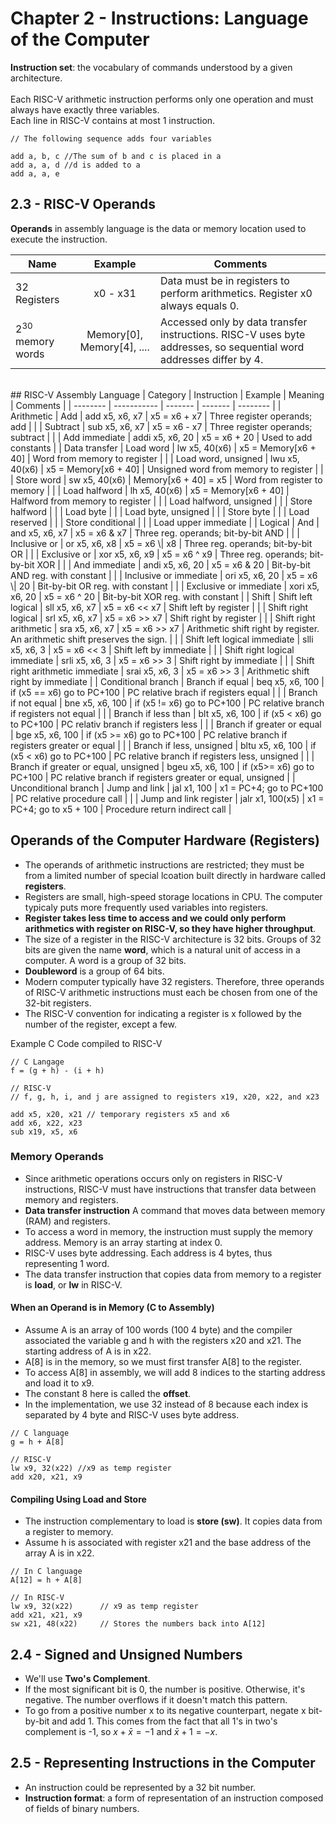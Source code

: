 # Chapter 2 -  Instructions: Language of the Computer
**Instruction set**: the vocabulary of commands understood by a given architecture.
<br><br>
Each RISC-V arithmetic instruction performs only one operation and must always have exactly three variables. <br>
Each line in RISC-V contains at most 1 instruction.
```
// The following sequence adds four variables

add a, b, c //The sum of b and c is placed in a
add a, a, d //d is added to a
add a, a, e
```

## 2.3 -  RISC-V Operands<br>
**Operands** in assembly language is the data or memory location used to execute the instruction.

| Name | Example | Comments |
| ---- | :------:| -------- |
| 32 Registers| x0 - x31 | Data must be in registers to perform arithmetics. Register x0 always equals 0. |
| $2^{30}$ memory words | Memory[0], Memory[4], .... | Accessed only by data transfer instructions. RISC-V uses byte addresses, so sequential word addresses differ by 4. |
<br>
## RISC-V Assembly Language
| Category | Instruction | Example | Meaning | Comments |
| -------- | ----------- | ------- | ------- | -------- |
| Arithmetic | Add | add x5, x6, x7 | x5 = x6 + x7 | Three register operands; add |
| | Subtract | sub x5, x6, x7 | x5 = x6 - x7 | Three register operands; subtract |
| | Add immediate | addi x5, x6, 20 | x5 = x6 + 20 | Used to add constants |
| Data transfer | Load word | lw x5, 40(x6) | x5 = Memory[x6 + 40] | Word from memory to register |
| | Load word, unsigned | lwu x5, 40(x6) | x5 = Memory[x6 + 40] | Unsigned word from memory to register |
| | Store word | sw x5, 40(x6) | Memory[x6 + 40] = x5 | Word from register to memory |
| | Load halfword | lh x5, 40(x6) | x5 = Memory[x6 + 40] | Halfword from memory to register |
| | Load halfword, unsigned |
| | Store halfword | 
| | Load byte |
| | Load byte, unsigned |
| | Store byte | 
| | Load reserved | 
| | Store conditional | 
| | Load upper immediate | 
| Logical | And | and x5, x6, x7 | x5 = x6 & x7 | Three reg. operands; bit-by-bit AND |
| | Inclusive or | or x5, x6, x8 | x5 = x6 \| x8 | Three reg. operands; bit-by-bit OR |
| | Exclusive or | xor x5, x6, x9 | x5 = x6 ^ x9 | Three reg. operands; bit-by-bit XOR |
| | And immediate | andi x5, x6, 20 | x5 = x6 & 20 | Bit-by-bit AND reg. with constant |
| | Inclusive or immediate | ori x5, x6, 20 | x5 = x6 \| 20 |  Bit-by-bit OR reg. with constant |
| | Exclusive or immediate | xori x5, x6, 20 | x5 = x6 ^ 20 | Bit-by-bit XOR reg. with constant |
| Shift | Shift left logical | sll x5, x6, x7 | x5 = x6 << x7 | Shift left by register |
| | Shift right logical | srl x5, x6, x7 | x5 = x6 >> x7 | Shift right by register |
| | Shift right arithmetic | sra x5, x6, x7 | x5 = x6 >> x7 | Arithmetic shift right by register. An arithmetic shift preserves the sign. |
| | Shift left logical immediate | slli x5, x6, 3 | x5 = x6 << 3 | Shift left by immediate |
| | Shift right logical immediate | srli x5, x6, 3 | x5 = x6 >> 3 | Shift right by immediate |
| | Shift right arithmetic immediate | srai x5, x6, 3 | x5 = x6 >> 3 | Arithmetic shift right by immediate |
| Conditional branch | Branch if equal | beq x5, x6, 100 | if (x5 == x6) go to PC+100 | PC relative brach if registers equal |
| | Branch if not equal | bne x5, x6, 100 | if (x5 != x6) go to PC+100 | PC relative branch if registers not equal |
| | Branch if less than | blt x5, x6, 100 | if (x5 < x6) go to PC+100 | PC relativ branch if registers less |
| | Branch if greater or equal | bge x5, x6, 100 | if (x5 >= x6) go to PC+100 | PC relative branch if registers greater or equal |
| | Branch if less, unsigned | bltu x5, x6, 100 | if (x5 < x6) go to PC+100 | PC relative branch if registers less, unsigned |
| | Branch if greater or equal, unsigned | bgeu x5, x6, 100 | if (x5>= x6) go to PC+100 | PC relative branch if registers greater or equal, unsigned |
| Unconditional branch | Jump and link | jal x1, 100 | x1 = PC+4; go to PC+100 | PC relative procedure call |
| | Jump and link register | jalr x1, 100(x5) | x1 = PC+4; go to x5 + 100 | Procedure return indirect call |

## Operands of the Computer Hardware (Registers)
* The operands of arithmetic instructions are restricted; they must be from a limited number of special lcoation built directly in hardware called **registers**.
* Registers are small, high-speed storage locations in CPU. The computer typicaly puts more frequently used variables into registers.
* **Register takes less time to access and we could only perform arithmetics with register on RISC-V, so they have higher throughput**.
* The size of a register in the RISC-V architecture is 32 bits. Groups of 32 bits are given the name **word**, which is a natural unit of access in a computer. A word is a group of 32 bits. <br>
* **Doubleword** is a group of 64 bits.<br>
* Modern computer typically have 32 registers. Therefore, three operands of RISC-V arithmetic instructions must each be chosen from one of the 32-bit registers.
* The RISC-V convention for indicating a register is x followed by the number of the register, except a few.

Example C Code compiled to RISC-V
```
// C Langage
f = (g + h) - (i + h)
```
```
// RISC-V 
// f, g, h, i, and j are assigned to registers x19, x20, x22, and x23

add x5, x20, x21 // temporary registers x5 and x6
add x6, x22, x23
sub x19, x5, x6
```
### Memory Operands
* Since arithmetic operations occurs only on registers in RISC-V instructions, RISC-V must have instructions that transfer data between memory and registers.
* **Data transfer instruction** A command that moves data between memory (RAM) and registers. 
* To access a word in memory, the instruction must supply the memory address. Memory is an array starting at index 0.
* RISC-V uses byte addressing. Each address is 4 bytes, thus representing 1 word.
* The data transfer instruction that copies data from memory to a register is **load**, or **lw** in RISC-V.

#### When an Operand is in Memory (C to Assembly)
* Assume A is an array of 100 words (100 4 byte) and the compiler associated the variable g and h with the registers x20 and x21. The starting address of A is in x22.
* A[8] is in the memory, so we must first transfer A[8] to the register.
* To access A[8] in assembly, we will add 8 indices to the starting address and load it to x9.
* The constant 8 here is called the **offset**.
* In the implementation, we use 32 instead of 8 because each index is separated by 4 byte and RISC-V uses byte address.
```
// C language
g = h + A[8]

// RISC-V 
lw x9, 32(x22) //x9 as temp register
add x20, x21, x9 
```
#### Compiling Using Load and Store
* The instruction complementary to load is **store (sw)**. It copies data from a register to memory.
* Assume h is associated with register x21 and the base address of the array A is in x22. 

```
// In C language
A[12] = h + A[8]

// In RISC-V
lw x9, 32(x22)      // x9 as temp register
add x21, x21, x9
sw x21, 48(x22)     // Stores the numbers back into A[12]
```
## 2.4 - Signed and Unsigned Numbers
* We'll use **Two's Complement**.
* If the most significant bit is 0, the number is positive. Otherwise, it's negative. The number overflows if it doesn't match this pattern.
* To go from a positive number x to its negative counterpart, negate x bit-by-bit and add 1. This comes from the fact that all 1's in two's complement is -1, so $x + \bar{x} = -1$ and $\bar{x} + 1 = -x$.

## 2.5 - Representing Instructions in the Computer
* An instruction could be represented by a 32 bit number.
* **Instruction format**: a form of representation of an instruction composed of fields of binary numbers.

